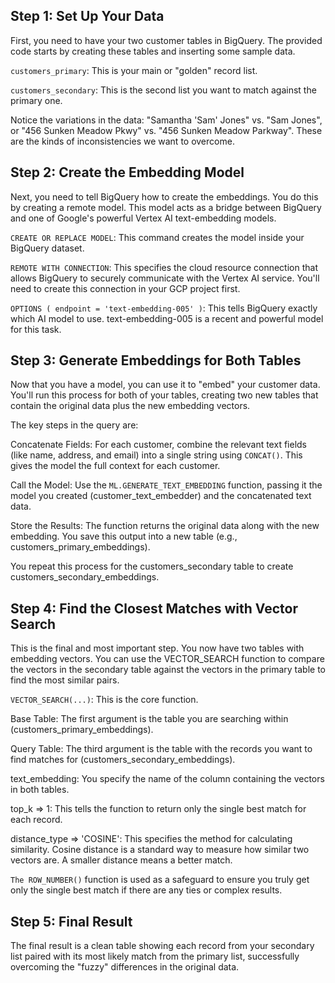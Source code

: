 ## Step 1: Set Up Your Data

First, you need to have your two customer tables in BigQuery. The provided code starts by creating these tables and inserting some sample data.

`customers_primary`: This is your main or "golden" record list.

`customers_secondary`: This is the second list you want to match against the primary one.

Notice the variations in the data: "Samantha 'Sam' Jones" vs. "Sam Jones", or "456 Sunken Meadow Pkwy" vs. "456 Sunken Meadow Parkway". These are the kinds of inconsistencies we want to overcome.

## Step 2: Create the Embedding Model

Next, you need to tell BigQuery how to create the embeddings. You do this by creating a remote model. This model acts as a bridge between BigQuery and one of Google's powerful Vertex AI text-embedding models.

`CREATE OR REPLACE MODEL`: This command creates the model inside your BigQuery dataset.

`REMOTE WITH CONNECTION`: This specifies the cloud resource connection that allows BigQuery to securely communicate with the Vertex AI service. You'll need to create this connection in your GCP project first.

`OPTIONS ( endpoint = 'text-embedding-005' )`: This tells BigQuery exactly which AI model to use. text-embedding-005 is a recent and powerful model for this task.

## Step 3: Generate Embeddings for Both Tables

Now that you have a model, you can use it to "embed" your customer data. You'll run this process for both of your tables, creating two new tables that contain the original data plus the new embedding vectors.

The key steps in the query are:

  Concatenate Fields: For each customer, combine the relevant text fields (like name, address, and email) into a single string using `CONCAT()`. This gives the model the full context for each customer.
  
  Call the Model: Use the `ML.GENERATE_TEXT_EMBEDDING` function, passing it the model you created (customer_text_embedder) and the concatenated text data.
  
  Store the Results: The function returns the original data along with the new embedding. You save this output into a new table (e.g., customers_primary_embeddings).

You repeat this process for the customers_secondary table to create customers_secondary_embeddings.

## Step 4: Find the Closest Matches with Vector Search
This is the final and most important step. You now have two tables with embedding vectors. You can use the VECTOR_SEARCH function to compare the vectors in the secondary table against the vectors in the primary table to find the most similar pairs.

`VECTOR_SEARCH(...)`: This is the core function.

Base Table: The first argument is the table you are searching within (customers_primary_embeddings).

Query Table: The third argument is the table with the records you want to find matches for (customers_secondary_embeddings).

text_embedding: You specify the name of the column containing the vectors in both tables.

top_k => 1: This tells the function to return only the single best match for each record.

distance_type => 'COSINE': This specifies the method for calculating similarity. Cosine distance is a standard way to measure how similar two vectors are. A smaller distance means a better match.

`The ROW_NUMBER()` function is used as a safeguard to ensure you truly get only the single best match if there are any ties or complex results.

## Step 5: Final Result
The final result is a clean table showing each record from your secondary list paired with its most likely match from the primary list, successfully overcoming the "fuzzy" differences in the original data.

